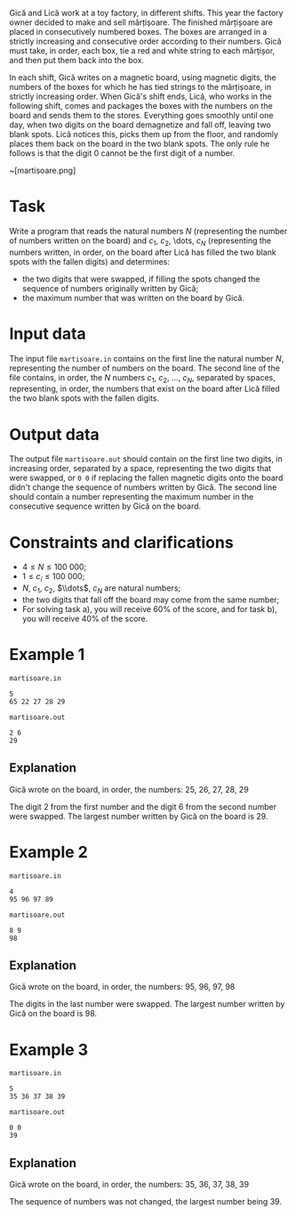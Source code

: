 Gică and Lică work at a toy factory, in different shifts. This year the factory owner decided to make and sell mărțișoare. The finished mărțișoare are placed in consecutively numbered boxes. The boxes are arranged in a strictly increasing and consecutive order according to their numbers. Gică must take, in order, each box, tie a red and white string to each mărțișor, and then put them back into the box.

In each shift, Gică writes on a magnetic board, using magnetic digits, the numbers of the boxes for which he has tied strings to the mărțișoare, in strictly increasing order. When Gică's shift ends, Lică, who works in the following shift, comes and packages the boxes with the numbers on the board and sends them to the stores. Everything goes smoothly until one day, when two digits on the board demagnetize and fall off, leaving two blank spots. Lică notices this, picks them up from the floor, and randomly places them back on the board in the two blank spots. The only rule he follows is that the digit $0$ cannot be the first digit of a number.

~[martisoare.png]

# Task

Write a program that reads the natural numbers $N$ (representing the number of numbers written on the board) and $c_1$, $c_2$, \dots, $c_N$ (representing the numbers written, in order, on the board after Lică has filled the two blank spots with the fallen digits) and determines:

* the two digits that were swapped, if filling the spots changed the sequence of numbers originally written by Gică;
* the maximum number that was written on the board by Gică.

# Input data

The input file `martisoare.in` contains on the first line the natural number $N$, representing the number of numbers on the board. The second line of the file contains, in order, the $N$ numbers $c_1$, $c_2$, ..., $c_N$, separated by spaces, representing, in order, the numbers that exist on the board after Lică filled the two blank spots with the fallen digits.

# Output data

The output file `martisoare.out` should contain on the first line two digits, in increasing order, separated by a space, representing the two digits that were swapped, or `0 0` if replacing the fallen magnetic digits onto the board didn't change the sequence of numbers written by Gică. The second line should contain a number representing the maximum number in the consecutive sequence written by Gică on the board.

# Constraints and clarifications

* $4 \leq N \leq 100 \ 000$;
* $1 \leq c_i \leq 100 \ 000$;
* $N$, $c_1$, $c_2$, $\\dots$, $c_N$ are natural numbers;
* the two digits that fall off the board may come from the same number;
* For solving task a), you will receive 60% of the score, and for task b), you will receive 40% of the score.

# Example 1

`martisoare.in`
```
5
65 22 27 28 29
```

`martisoare.out`
```
2 6
29
```

## Explanation

Gică wrote on the board, in order, the numbers: $25$, $26$, $27$, $28$, $29$

The digit $2$ from the first number and the digit $6$ from the second number were swapped. The largest number written by Gică on the board is $29$.

# Example 2

`martisoare.in`
```
4
95 96 97 89
```

`martisoare.out`
```
8 9
98
```

## Explanation

Gică wrote on the board, in order, the numbers: $95$, $96$, $97$, $98$

The digits in the last number were swapped. The largest number written by Gică on the board is $98$.

# Example 3

`martisoare.in`
```
5
35 36 37 38 39
```

`martisoare.out`
```
0 0
39
```

## Explanation

Gică wrote on the board, in order, the numbers: $35$, $36$, $37$, $38$, $39$

The sequence of numbers was not changed, the largest number being $39$.